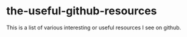 # the-useful-github-resources
This is a list of various interesting or useful resources I see on github.
